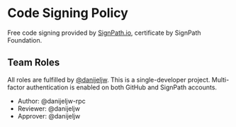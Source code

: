 # Code Signing Policy

Free code signing provided by [SignPath.io](https://signpath.io), certificate by SignPath Foundation.

## Team Roles

All roles are fulfilled by [@danijeljw](https://github.com/danijeljw). This is a single-developer project. Multi-factor authentication is enabled on both GitHub and SignPath accounts.

- Author: @danijeljw-rpc
- Reviewer: @danijeljw
- Approver: @danijeljw
